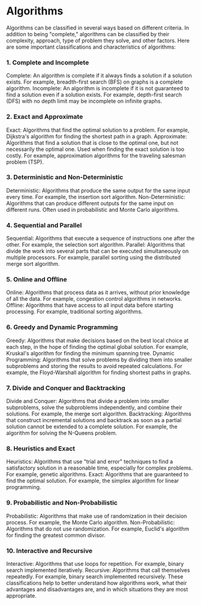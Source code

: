 

<h1>Algorithms</h1>
Algorithms can be classified in several ways based on different criteria. In addition to being "complete," algorithms can be classified by their complexity, approach, type of problem they solve, and other factors. Here are some important classifications and characteristics of algorithms:

<h3>1. Complete and Incomplete</h3>
Complete: An algorithm is complete if it always finds a solution if a solution exists. For example, breadth-first search (BFS) on graphs is a complete algorithm.
Incomplete: An algorithm is incomplete if it is not guaranteed to find a solution even if a solution exists. For example, depth-first search (DFS) with no depth limit may be incomplete on infinite graphs.

<h3>2. Exact and Approximate</h3>
Exact: Algorithms that find the optimal solution to a problem. For example, Dijkstra's algorithm for finding the shortest path in a graph.
Approximate: Algorithms that find a solution that is close to the optimal one, but not necessarily the optimal one. Used when finding the exact solution is too costly. For example, approximation algorithms for the traveling salesman problem (TSP).

<h3>3. Deterministic and Non-Deterministic</h3>
Deterministic: Algorithms that produce the same output for the same input every time. For example, the insertion sort algorithm.
Non-Deterministic: Algorithms that can produce different outputs for the same input on different runs. Often used in probabilistic and Monte Carlo algorithms.

<h3>4. Sequential and Parallel</h3>
Sequential: Algorithms that execute a sequence of instructions one after the other. For example, the selection sort algorithm.
Parallel: Algorithms that divide the work into several parts that can be executed simultaneously on multiple processors. For example, parallel sorting using the distributed merge sort algorithm. 

<h3>5. Online and Offline</h3>
Online: Algorithms that process data as it arrives, without prior knowledge of all the data. For example, congestion control algorithms in networks.
Offline: Algorithms that have access to all input data before starting processing. For example, traditional sorting algorithms.

<h3>6. Greedy and Dynamic Programming</h3>
Greedy: Algorithms that make decisions based on the best local choice at each step, in the hope of finding the optimal global solution. For example, Kruskal's algorithm for finding the minimum spanning tree.
Dynamic Programming: Algorithms that solve problems by dividing them into smaller subproblems and storing the results to avoid repeated calculations. For example, the Floyd-Warshall algorithm for finding shortest paths in graphs.

<h3>7. Divide and Conquer and Backtracking</h3>
Divide and Conquer: Algorithms that divide a problem into smaller subproblems, solve the subproblems independently, and combine their solutions. For example, the merge sort algorithm.
Backtracking: Algorithms that construct incremental solutions and backtrack as soon as a partial solution cannot be extended to a complete solution. For example, the algorithm for solving the N-Queens problem.

<h3>8. Heuristics and Exact</h3>
Heuristics: Algorithms that use "trial and error" techniques to find a satisfactory solution in a reasonable time, especially for complex problems. For example, genetic algorithms.
Exact: Algorithms that are guaranteed to find the optimal solution. For example, the simplex algorithm for linear programming.

<h3>9. Probabilistic and Non-Probabilistic</h3>
Probabilistic: Algorithms that make use of randomization in their decision process. For example, the Monte Carlo algorithm.
Non-Probabilistic: Algorithms that do not use randomization. For example, Euclid's algorithm for finding the greatest common divisor.

<h3>10. Interactive and Recursive</h3>
Interactive: Algorithms that use loops for repetition. For example, binary search implemented iteratively.
Recursive: Algorithms that call themselves repeatedly. For example, binary search implemented recursively.
These classifications help to better understand how algorithms work, what their advantages and disadvantages are, and in which situations they are most appropriate.